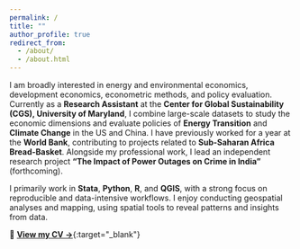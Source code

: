 ```yaml
---
permalink: /
title: ""
author_profile: true
redirect_from: 
  - /about/
  - /about.html
---
```


I am broadly interested in energy and environmental economics, development economics, econometric methods, and policy evaluation. Currently as a **Research Assistant** at the **Center for Global Sustainability (CGS), University of Maryland**, I combine large-scale datasets to study the economic dimensions and evaluate policies of **Energy Transition** and **Climate Change** in the US and China. I have previously worked for a year at the **World Bank**, contributing to projects related to **Sub-Saharan Africa Bread-Basket**. Alongside my professional work, I lead an independent research project **“The Impact of Power Outages on Crime in India”** (forthcoming).

I primarily work in **Stata**, **Python**, **R**, and **QGIS**, with a strong focus on reproducible and data-intensive workflows. I enjoy conducting geospatial analyses and mapping, using spatial tools to reveal patterns and insights from data.

📄 [**View my CV →**](/files/Anom_AMD_CV_3.pdf){:target="_blank"}

